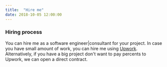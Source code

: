 ```yaml
---
title:  "Hire me"
date: 2018-10-05 12:00:00
---
```


### Hiring process
You can hire me as a software engineer|consultant for your project. In case you have small amount of work, you can hire me using [Upwork](https://www.upwork.com/freelancers/~01773bdc595f0cec47). Alternatively, if you have a big project don't want to pay percents to Upwork, we can open a direct contract.
